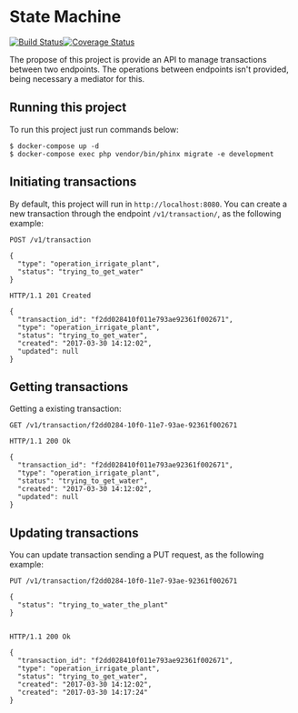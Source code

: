 # State Machine

[![Build Status](https://travis-ci.org/ricardotulio/state-machine.svg?branch=master)](https://travis-ci.org/ricardotulio/state-machine)[![Coverage Status](https://coveralls.io/repos/github/ricardotulio/state-machine/badge.svg?branch=master)](https://coveralls.io/github/ricardotulio/state-machine?branch=master)

The propose of this project is provide an API to manage transactions between two endpoints. The operations between endpoints isn't provided, being necessary a mediator for this.

## Running this project

To run this project just run commands below:

```
$ docker-compose up -d
$ docker-compose exec php vendor/bin/phinx migrate -e development
```

## Initiating transactions

By default, this project will run in `http://localhost:8080`. You can create a new transaction through the endpoint `/v1/transaction/`, as the following example: 

```
POST /v1/transaction

{
  "type": "operation_irrigate_plant",
  "status": "trying_to_get_water"
}

HTTP/1.1 201 Created

{
  "transaction_id": "f2dd028410f011e793ae92361f002671",
  "type": "operation_irrigate_plant",
  "status": "trying_to_get_water",
  "created": "2017-03-30 14:12:02",
  "updated": null
}
```

## Getting transactions

Getting a existing transaction:

```
GET /v1/transaction/f2dd0284-10f0-11e7-93ae-92361f002671

HTTP/1.1 200 Ok

{
  "transaction_id": "f2dd028410f011e793ae92361f002671",
  "type": "operation_irrigate_plant",
  "status": "trying_to_get_water",
  "created": "2017-03-30 14:12:02",
  "updated": null
}
```

## Updating transactions

You can update transaction sending a PUT request, as the following example:

```
PUT /v1/transaction/f2dd0284-10f0-11e7-93ae-92361f002671

{
  "status": "trying_to_water_the_plant"
}


HTTP/1.1 200 Ok

{
  "transaction_id": "f2dd028410f011e793ae92361f002671",
  "type": "operation_irrigate_plant",
  "status": "trying_to_get_water",
  "created": "2017-03-30 14:12:02",
  "created": "2017-03-30 14:17:24"
}
```

